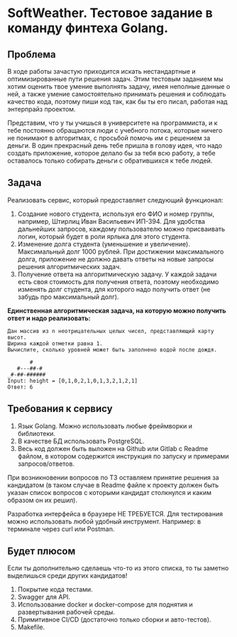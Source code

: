 # SoftWeather. Тестовое задание в команду финтеха Golang.

## Проблема

В ходе работы зачастую приходится искать нестандартные и оптимизированные пути решения задач. Этим тестовым заданием мы хотим оценить твое умение выполнять задачу, имея неполные данные о ней, а также умение самостоятельно принимать решения и соблюдать качество кода, поэтому пиши код так, как бы ты его писал, работая над энтерпрайз проектом.

Представим, что у ты учишься в университете на программиста, и к тебе постоянно обращаются люди с учебного потока, которые ничего не понимают в алгоритмах, с просьбой помочь им с решением за деньги. В один прекрасный день тебе пришла в голову идея, что надо создать приложение, которое делало бы за тебя всю работу, а тебе оставалось только собирать деньги с обратившихся к тебе людей.

## Задача

Реализовать сервис, который предоставляет следующий функционал:

1. Создание нового студента, используя его ФИО и номер группы, например, Штирлиц Иван Васильевич ИП-394. Для удобства дальнейших запросов, каждому пользователю можно присваивать логин, который будет в роли ярлыка для этого студента.
2. Изменение долга студента (уменьшение и увеличение). Максимальный долг 1000 рублей. При достижении максимального долга, приложение не должно давать ответы на новые запросы решения алгоритмических задач.
3. Получение ответа на алгоритмическую задачу. У каждой задачи есть своя стоимость для получения ответа, поэтому необходимо изменять долг студента, для которого надо получить ответ (не забудь про максимальный долг).

**Единственная алгоритмическая задача, на которую можно получить ответ и надо реализовать:**

```
Дан массив из n неотрицательных целых чисел, представляющий карту высот.
Ширина каждой отметки равна 1. 
Вычислите, сколько уровней может быть заполнено водой после дождя.

       #
   #---##-#
_#-##-######
Input: height = [0,1,0,2,1,0,1,3,2,1,2,1]
Ответ: 6
```

## Требования к сервису

1. Язык Golang. Можно использовать любые фреймворки и библиотеки.
2. В качестве БД использовать PostgreSQL.
3. Весь код должен быть выложен на Github или Gitlab с Readme файлом, в котором содержится инструкция по запуску и примерами запросов/ответов.

При возникновении вопросов по ТЗ оставляем принятие решения за кандидатом (в таком случае в Readme файле к проекту должен быть указан список вопросов с которыми кандидат столкнулся и каким образом он их решил).

Разработка интерфейса в браузере НЕ ТРЕБУЕТСЯ. Для тестирования можно использовать любой удобный инструмент. Например: в терминале через curl или Postman.


## Будет плюсом

Если ты дополнительно сделаешь что-то из этого списка, то ты заметно выделишься среди других кандидатов!

1. Покрытие кода тестами.
2. Swagger для API.
3. Использование docker и docker-compose для поднятия и развертывания рабочей среды.
4. Примитивное CI/CD (достаточно только сборки и авто-тестов).
5. Makefile.
